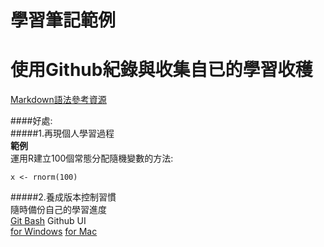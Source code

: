 # 學習筆記範例
使用Github紀錄與收集自已的學習收穫    
==================================
[Markdown語法參考資源](http://markdown.tw/)

####好處:  
#####1.再現個人學習過程   
**範例**   
運用R建立100個常態分配隨機變數的方法:
```
x <- rnorm(100)
```
   
#####2.養成版本控制習慣   
隨時備份自己的學習進度   
[Git Bash](http://git-scm.com/downloads)
Github UI   
[for Windows](https://windows.github.com/)
[for Mac](https://mac.github.com/)

